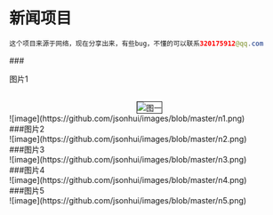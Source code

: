 # 新闻项目
```java
这个项目来源于网络，现在分享出来，有些bug，不懂的可以联系320175912@qq.com
```
###<div class="text">图片1</div><br>
<!--<div align=center>
<image border=0 alt="图一" src="https://github.com/jsonhui/images/blob/master/n1.png"></image>
<image border=0 alt="图一" src="https://github.com/jsonhui/images/blob/master/n1.png"></image>
<image border=0 alt="图一" src="https://github.com/jsonhui/images/blob/master/n1.png"></image>
<image border=0 alt="图一" src="https://github.com/jsonhui/images/blob/master/n1.png"></image>
<image border=0 alt="图一" src="https://github.com/jsonhui/images/blob/master/n1.png"></image>
</div>
-->
<div align=center>
<image border=1 alt="图一" src="https://github.com/jsonhui/images/blob/master/n1.png"/>
</div>
![image](https://github.com/jsonhui/images/blob/master/n1.png)<br>
###图片2<br>
![image](https://github.com/jsonhui/images/blob/master/n2.png)<br>
###图片3<br>
![image](https://github.com/jsonhui/images/blob/master/n3.png)<br>
###图片4<br>
![image](https://github.com/jsonhui/images/blob/master/n4.png)<br>
###图片5<br>
![image](https://github.com/jsonhui/images/blob/master/n5.png)<br>
